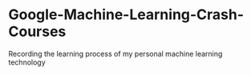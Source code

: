 # Google-Machine-Learning-Crash-Courses
Recording the learning process of my personal machine learning technology
